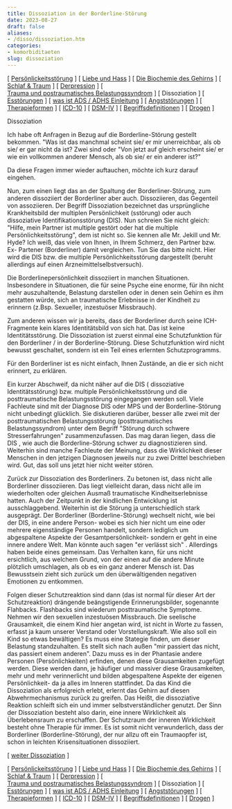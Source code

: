 ```yaml
---
title: Dissoziation in der Borderline-Störung
date: 2023-08-27
draft: false
aliases:
- /disso/dissoziation.htm
categories:
- komorbiditaeten
slug: dissoziation
---
```



[ [Persönlickeitsstörung](../persstoerung/persstoerung1.html) ] [ [Liebe und Hass](../definition/liebe1.htm) ] [ [Die Biochemie des Gehirns](../biochemie/biochemie.htm) ] [ [Schlaf & Traum](../schlaf/traum.htm) ] [ [Derpression](../depression/depri.html) ] [ [Trauma und postraumatisches Belastungssyndrom](../trauma/trauma.htm) ] [ Dissoziation ] [ [Esstörungen](../ess/esst1.html) ] [ [was ist ADS / ADHS Einleitung](../ads/ads.html) ] [ [Angststörungen](../angststoerung/angststoerungen.htm) ] [ [Therapieformen](../theraformen/theraformen.htm) ] [ [ICD-10](../definition/icd10.htm) ] [ [DSM-IV](../definition/dsm.htm) ] [ [Begriffsdefinitionen](../definition/definitionen.htm) ] [ [Drogen](../definition/definitionen_1.htm) ]

Dissoziation

Ich habe oft Anfragen in Bezug
auf die Borderline-Störung gestellt bekommen. "Was ist das manchmal scheint
sie/ er mir unerreichbar, als ob sie/ er gar nicht da ist? Zwei sind oder "Von
jetzt auf gleich erscheint sie/ er wie ein vollkommen anderer Mensch, als ob
sie/ er ein anderer ist?"

Da diese Fragen immer wieder
auftauchen, möchte ich kurz darauf eingehen.

Nun, zum einen liegt das an der
Spaltung der Borderliner-Störung, zum anderen dissoziiert der Borderliner aber auch. Dissoziieren,
das Gegenteil von assoziieren. Der Begriff Dissoziation bezeichnet das ursprüngliche
Krankheitsbild der multiplen Persönlichkeit (sstörung) oder auch dissoziative
Identifikationsstörung (DIS). Nun
schreien Sie nicht gleich: "Hilfe, mein Partner ist multiple gestört oder hat
die multiple Persönlichkeitsstörung", dem ist nicht so. Sie kennen alle Mr.
Jekill und Mr. Hyde? Ich weiß, das viele von Ihnen, in Ihrem Schmerz, den
Partner bzw. Ex- Partener (Borderliner) damit vergleichen. Tun Sie das bitte
nicht. Hier wird die DIS bzw. die multiple Persönlichkeitsstörung dargestellt
(beruht allerdings auf einen Arzneimittelselbstversuch).

Die Borderlinepersönlichkeit dissoziiert
in manchen Situationen. Insbesondere in Situationen, die für seine Psyche eine
enorme, für ihn nicht mehr auszuhaltende, Belastung darstellen oder in denen
sein Gehirn es ihm gestatten würde, sich an traumatische Erlebnisse in der
Kindheit zu erinnern (z.Bsp. Sexueller, inzestuöser Missbrauch).

Zum anderen wissen wir ja
bereits, dass der Borderliner durch seine ICH- Fragmente kein klares Identitätsbild
von sich hat. Das ist keine Identitätsstörung. Die Dissoziation ist
zuerst einmal eine Schutzfunktion für den Borderliner / in der
Borderline-Störung. Diese Schutzfunktion
wird nicht bewusst geschaltet, sondern ist ein Teil eines erlernten
Schutzprogramms.

Für den Borderliner ist es
nicht einfach, Ihnen Zustände, an die er sich nicht erinnert, zu erklären.

Ein kurzer Abschweif, da nicht
näher auf die DIS ( dissoziative Identitätsstörung) bzw. multiple Persönlichkeitsstörung
und die posttraumatische Belastungsstörung eingegangen werden soll. Viele
Fachleute sind mit der Diagnose DIS oder MPS und der Borderline-Störung nicht
unbedingt glücklich. Sie diskutieren darüber, besser alle zwei mit der
posttraumatischen Belastungsstörung (posttraumatisches Belastungssyndrom) unter dem Begriff "Störung durch schwere
Stresserfahrungen" zusammenzufassen. Das mag daran liegen, dass die DIS , wie
auch die Borderline-Störung schwer zu diagnostizieren sind. Weiterhin sind
manche Fachleute der Meinung, dass die Wirklichkeit dieser Menschen in den
jetzigen Diagnosen jeweils nur zu zwei Drittel beschrieben wird. Gut, das soll
uns jetzt hier nicht weiter stören.

Zurück zur Dissoziation des
Borderliners. Zu betonen ist, dass nicht alle Borderliner dissoziieren.
Das liegt vielleicht daran, dass nicht alle im wiederholten oder gleichen Ausmaß
traumatische Kindheitserlebnisse hatten. Auch der Zeitpunkt in der kindlichen
Entwicklung ist ausschlaggebend. Weiterhin ist die Störung ja unterschiedlich
stark ausgeprägt. Der Borderliner (Borderline-Störung) wechselt nicht, wie bei der DIS, in eine
andere Person- wobei es sich hier nicht um eine oder mehrere eigenständige
Personen handelt, sondern lediglich um abgespaltene Aspekte der Gesamtpersönlichkeit-
sondern er geht in eine innere andere Welt. Man könnte auch sagen "er verlässt
sich" . Allerdings haben beide eines gemeinsam. Das Verhalten kann, für uns
nicht ersichtlich, aus welchem Grund, von der einen auf die andere Minute plötzlich
umschlagen, als ob es ein ganz anderer Mensch ist. Das Bewusstsein zieht sich
zurück um den überwältigenden negativen Emotionen zu entkommen.

Folgen dieser Schutzreaktion
sind dann (das ist normal für dieser Art der Schutzreaktion) drängende beängstigende
Erinnerungsbilder, sogenannte Flahbacks. Flashbacks sind wiederum
posttraumatische Symptome. Nehmen wir den sexuellen inzestuösen Missbrauch. Die
seelische Grausamkeit, die einem Kind hier angetan wird, ist nicht in Worte zu
fassen, erfasst ja kaum unserer Verstand oder Vorstellungskraft. Wie also soll
ein Kind so etwas bewältigen? Es muss eine Stategie finden, um dieser Belastung
standzuhalten. Es stellt sich nach außen "mir passiert das nicht, das
passiert einem anderen". Dazu muss es in der Phantasie andere Personen (Persönlichkeiten)
erfinden, denen diese Grausamkeiten zugefügt werden. Diese werden dann, je häufiger
und massiver diese Grausamkeiten, mehr und mehr verinnerlicht und bilden
abgespaltene Aspekte der eigenen Persönlichkeit- da ja alles im Inneren
stattfindet. Da das Kind die Dissoziation als erfolgreich erlebt, erlernt das
Gehirn auf diesen Abwehrmechanismus zurück zu greifen. Das Heißt, die
dissoziative Reaktion schleift sich ein und immer selbstverständlicher genutzt.
Der Sinn der Dissoziation besteht also darin, eine innere Wirklichkeit als Überlebensraum
zu erschaffen. Der Schutzraum der inneren Wirklichkeit besteht ohne Therapie für
immer. Es ist somit nicht verwunderlich, dass der Borderliner (Borderline-Störung), der nur
allzu oft
ein Traumaopfer ist, schon in leichten Krisensituationen dissoziiert.

[ [weiter Dissoziation](disso.htm) ]

[ [Persönlickeitsstörung](../persstoerung/persstoerung1.html) ] [ [Liebe und Hass](../definition/liebe1.htm) ] [ [Die Biochemie des Gehirns](../biochemie/biochemie.htm) ] [ [Schlaf & Traum](../schlaf/traum.htm) ] [ [Derpression](../depression/depri.html) ] [ [Trauma und postraumatisches Belastungssyndrom](../trauma/trauma.htm) ] [ Dissoziation ] [ [Esstörungen](../ess/esst1.html) ] [ [was ist ADS / ADHS Einleitung](../ads/ads.html) ] [ [Angststörungen](../angststoerung/angststoerungen.htm) ] [ [Therapieformen](../theraformen/theraformen.htm) ] [ [ICD-10](../definition/icd10.htm) ] [ [DSM-IV](../definition/dsm.htm) ] [ [Begriffsdefinitionen](../definition/definitionen.htm) ] [ [Drogen](../definition/definitionen_1.htm) ]
